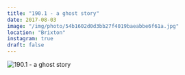 ```yaml
---
title: "190.1 - a ghost story"
date: 2017-08-03
image: "/img/photo/54b1602d0d3bb27f4019baeabbe6f61a.jpg"
location: "Brixton"
instagram: true
draft: false
---
```


![190.1 - a ghost story](/img/photo/54b1602d0d3bb27f4019baeabbe6f61a.jpg)
